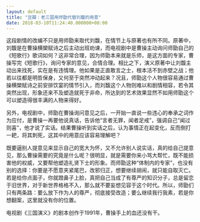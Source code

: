 ```yaml
---
layout: default
title: "豆瓣：老三国用师勖代替刘馥的用意"
date: 2018-03-10T11:24:40.000000+08:00
---
```


这段剧情的改编不只是用师勖来取代刘馥，在情节上与原著也有所不同。原著中，刘馥是在曹操横槊赋诗之后主动出班劝谏，而电视剧中是曹操主动询问师勖自己的《短歌行》歌词如何？这非常合理，因为师勖本来就是乐师，是这方面的专家，曹操写完《短歌行》，询问专家的意见，合情合理。相比之下，演义原著中让刘馥主动出来找死，实在是有违情理。他如果是正直敢言之士，根本活不到赤壁之战；他若以往都是明哲保身，又何至于突然冲动起来？况且，师勖这个人物很容易通过曹操横槊赋诗之前安排饮宴的情节引入，而刘馥这个人物则难以和剧情相容，若令其突然出现，形象还来不及塑造就死于非命，所达到的艺术效果显然不如用师勖这个可以塑造得很丰满的人物来得好。

另外，电视剧中，师勖在曹操询问意见之后，一开始一直说一些违心的奉承之词作为应付，是曹操一再要他说真话，告诉他“言者无罪，闻者足戒”，强调自己“闻过则喜”，他才说了实话。结果曹操听到实话之后，认为事情正在起变化，反而倒打一耙，将其刺死，这其中的用意应该容易理解吧？

既要逼别人提意见来显示自己的宽大为怀，又不允许别人说实话，真的给自己提意见，那么曹操需要的究竟是什么呢？很明显，就是需要你来小骂大帮忙，既不能损害他的权威，又要帮他塑造礼贤下士的形象。而师勖这种“体制内的专家”，也没有别的选择：你要是不愿意夹紧尾巴，改邪归正，想要继续胡闹，就只能自取灭亡。若是给你点面子，你就蹬鼻子上脸，真把自己当成了有尊严的知识分子，总是留恋于旧世界，对于新世界格格不入，那么就不要妄想见容于这个时代。所以，师勖们只有两条路：要么放下作为人的尊严，彻底接受改造；要么继续我行我素，若是你想翻案，这里就没有你的位置。

电视剧《三国演义》的剧本创作于1991年，曹操手上的血还没有干。

